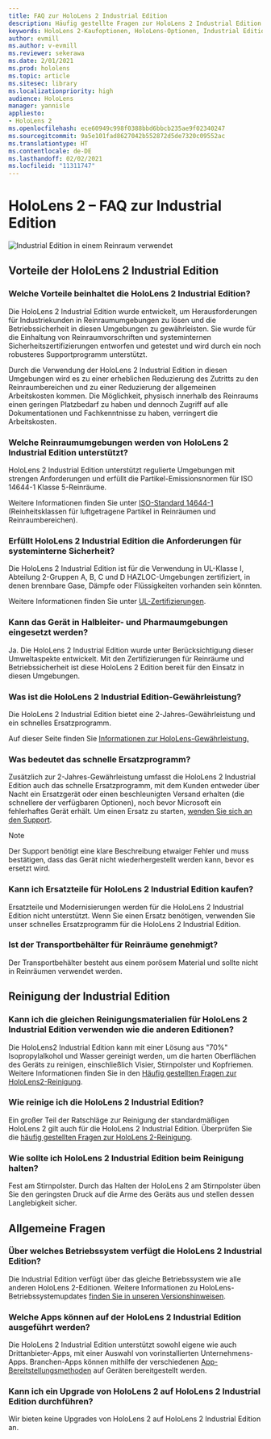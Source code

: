 ```yaml
---
title: FAQ zur HoloLens 2 Industrial Edition
description: Häufig gestellte Fragen zur HoloLens 2 Industrial Edition
keywords: HoloLens 2-Kaufoptionen, HoloLens-Optionen, Industrial Edition
author: evmill
ms.author: v-evmill
ms.reviewer: sekerawa
ms.date: 2/01/2021
ms.prod: hololens
ms.topic: article
ms.sitesec: library
ms.localizationpriority: high
audience: HoloLens
manager: yannisle
appliesto:
- HoloLens 2
ms.openlocfilehash: ece60949c998f0388bbd6bbcb235ae9f02340247
ms.sourcegitcommit: 9a5e101fad8627042b552872d5de7320c09552ac
ms.translationtype: HT
ms.contentlocale: de-DE
ms.lasthandoff: 02/02/2021
ms.locfileid: "11311747"
---
```

# HoloLens 2 – FAQ zur Industrial Edition

![Industrial Edition in einem Reinraum verwendet](./images/industrial-sku-with-remote-assist.png)

## Vorteile der HoloLens 2 Industrial Edition

### Welche Vorteile beinhaltet die HoloLens 2 Industrial Edition?

Die HoloLens 2 Industrial Edition wurde entwickelt, um Herausforderungen für Industriekunden in Reinraumumgebungen zu lösen und die Betriebssicherheit in diesen Umgebungen zu gewährleisten. Sie wurde für die Einhaltung von Reinraumvorschriften und systeminternen Sicherheitszertifizierungen entworfen und getestet und wird durch ein noch robusteres Supportprogramm unterstützt.

Durch die Verwendung der HoloLens 2 Industrial Edition in diesen Umgebungen wird es zu einer erheblichen Reduzierung des Zutritts zu den Reinraumbereichen und zu einer Reduzierung der allgemeinen Arbeitskosten kommen. Die Möglichkeit, physisch innerhalb des Reinraums einen geringen Platzbedarf zu haben und dennoch Zugriff auf alle Dokumentationen und Fachkenntnisse zu haben, verringert die Arbeitskosten.

### Welche Reinraumumgebungen werden von HoloLens 2 Industrial Edition unterstützt?

HoloLens 2 Industrial Edition unterstützt regulierte Umgebungen mit strengen Anforderungen und erfüllt die Partikel-Emissionsnormen für ISO 14644-1 Klasse 5-Reinräume.

Weitere Informationen finden Sie unter [ISO-Standard 14644-1](https://www.iso.org/standard/53394.html) (Reinheitsklassen für luftgetragene Partikel in Reinräumen und Reinraumbereichen).

### Erfüllt HoloLens 2 Industrial Edition die Anforderungen für systeminterne Sicherheit?

Die HoloLens 2 Industrial Edition ist für die Verwendung in UL-Klasse I, Abteilung 2-Gruppen A, B, C und D HAZLOC-Umgebungen zertifiziert, in denen brennbare Gase, Dämpfe oder Flüssigkeiten vorhanden sein könnten.

Weitere Informationen finden Sie unter [UL-Zertifizierungen](https://www.ul.com/services/ul-and-c-ul-hazardous-areas-certification-north-america?csrf-token=CIwNZNlR4XbisJF39I8yWnWX9wX4WFoz&amp;Search=UL+Class+I%2C+Dev+2+&amp;search-submit=Search).

### Kann das Gerät in Halbleiter- und Pharmaumgebungen eingesetzt werden?

Ja. Die HoloLens 2 Industrial Edition wurde unter Berücksichtigung dieser Umweltaspekte entwickelt. Mit den Zertifizierungen für Reinräume und Betriebssicherheit ist diese HoloLens 2 Edition bereit für den Einsatz in diesen Umgebungen.

### Was ist die HoloLens 2 Industrial Edition-Gewährleistung?

Die HoloLens 2 Industrial Edition bietet eine 2-Jahres-Gewährleistung und ein schnelles Ersatzprogramm.

Auf dieser Seite finden Sie [Informationen zur HoloLens-Gewährleistung.](https://support.microsoft.com/warranty)

### Was bedeutet das schnelle Ersatzprogramm?

Zusätzlich zur 2-Jahres-Gewährleistung umfasst die HoloLens 2 Industrial Edition auch das schnelle Ersatzprogramm, mit dem Kunden entweder über Nacht ein Ersatzgerät oder einen beschleunigten Versand erhalten (die schnellere der verfügbaren Optionen), noch bevor Microsoft ein fehlerhaftes Gerät erhält. Um einen Ersatz zu starten, [wenden Sie sich an den Support](https://aka.ms/hololenssupport).

> [!NOTE]
> Der Support benötigt eine klare Beschreibung etwaiger Fehler und muss bestätigen, dass das Gerät nicht wiederhergestellt werden kann, bevor es ersetzt wird.

### Kann ich Ersatzteile für HoloLens 2 Industrial Edition kaufen?

Ersatzteile und Modernisierungen werden für die HoloLens 2 Industrial Edition nicht unterstützt. Wenn Sie einen Ersatz benötigen, verwenden Sie unser schnelles Ersatzprogramm für die HoloLens 2 Industrial Edition.

### Ist der Transportbehälter für Reinräume genehmigt?

Der Transportbehälter besteht aus einem porösem Material und sollte nicht in Reinräumen verwendet werden.

## Reinigung der Industrial Edition

### Kann ich die gleichen Reinigungsmaterialien für HoloLens 2 Industrial Edition verwenden wie die anderen Editionen?

Die HoloLens2 Industrial Edition kann mit einer Lösung aus &quot;70%&quot; Isopropylalkohol und Wasser gereinigt werden, um die harten Oberflächen des Geräts zu reinigen, einschließlich Visier, Stirnpolster und Kopfriemen. Weitere Informationen finden Sie in den [Häufig gestellten Fragen zur HoloLens2-Reinigung](https://docs.microsoft.com/hololens/hololens2-maintenance).

### Wie reinige ich die HoloLens 2 Industrial Edition?

Ein großer Teil der Ratschläge zur Reinigung der standardmäßigen HoloLens 2 gilt auch für die HoloLens 2 Industrial Edition. Überprüfen Sie die [häufig gestellten Fragen zur HoloLens 2-Reinigung](https://docs.microsoft.com/hololens/hololens2-maintenance).

### Wie sollte ich HoloLens 2 Industrial Edition beim Reinigung halten?

Fest am Stirnpolster. Durch das Halten der HoloLens 2 am Stirnpolster üben Sie den geringsten Druck auf die Arme des Geräts aus und stellen dessen Langlebigkeit sicher.

## Allgemeine Fragen

### Über welches Betriebssystem verfügt die HoloLens 2 Industrial Edition?

Die Industrial Edition verfügt über das gleiche Betriebssystem wie alle anderen HoloLens 2-Editionen. Weitere Informationen zu HoloLens-Betriebssystemupdates [finden Sie in unseren Versionshinweisen](hololens-release-notes.md).

### Welche Apps können auf der HoloLens 2 Industrial Edition ausgeführt werden?

Die HoloLens 2 Industrial Edition unterstützt sowohl eigene wie auch Drittanbieter-Apps, mit einer Auswahl von vorinstallierten Unternehmens-Apps. Branchen-Apps können mithilfe der verschiedenen [App-Bereitstellungsmethoden](https://docs.microsoft.com/hololens/app-deploy-overview) auf Geräten bereitgestellt werden.

### Kann ich ein Upgrade von HoloLens 2 auf HoloLens 2 Industrial Edition durchführen?

Wir bieten keine Upgrades von HoloLens 2 auf HoloLens 2 Industrial Edition an.

